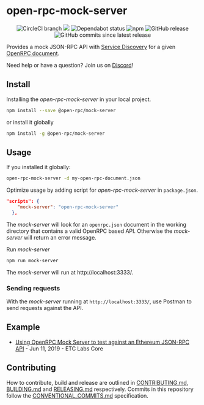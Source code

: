 # open-rpc-mock-server

<center>
  <span>
    <img alt="CircleCI branch" src="https://img.shields.io/circleci/project/github/open-rpc/mock-server/master.svg">
    <img src="https://codecov.io/gh/open-rpc/mock-server/branch/master/graph/badge.svg" />
    <img alt="Dependabot status" src="https://api.dependabot.com/badges/status?host=github&repo=open-rpc/mock-server" />
    <img alt="npm" src="https://img.shields.io/npm/dt/@open-rpc/mock-server.svg" />
    <img alt="GitHub release" src="https://img.shields.io/github/release/open-rpc/mock-server.svg" />
    <img alt="GitHub commits since latest release" src="https://img.shields.io/github/commits-since/open-rpc/mock-server/latest.svg" />
  </span>
</center>

Provides a mock JSON-RPC API with [Service Discovery](https://github.com/open-rpc/spec#service-discovery-method) for a given [OpenRPC document](https://github.com/open-rpc/spec#openrpc-document).

Need help or have a question? Join us on [Discord](https://discord.gg/gREUKuF)!

## Install

Installing the _open-rpc-mock-server_ in your local project.

```bash
npm install --save @open-rpc/mock-server
```

or install it globally

```bash
npm install -g @open-rpc/mock-server
```

## Usage

If you installed it globally:
```bash
open-rpc-mock-server -d my-open-rpc-document.json
```

Optimize usage by adding script for _open-rpc-mock-server_ in `package.json`.

```json
"scripts": {
    "mock-server": "open-rpc-mock-server"
  },
```

The _mock-server_ will look for an `openrpc.json` document in the working directory that contains a valid OpenRPC based API. Otherwise the _mock-server_ will return an error message.

Run _mock-server_

```bash
npm run mock-server
```

The _mock-server_ will run at  http://localhost:3333/.

### Sending requests

With the _mock-server_ running at `http://localhost:3333/`, use Postman to send requests against the API.

## Example 

- [Using OpenRPC Mock Server to test against an Ethereum JSON-RPC API](https://medium.com/etclabscore/using-openrpc-mock-server-to-test-against-an-ethereum-json-rpc-api-50b86b6d02d6) - Jun 11, 2019 - ETC Labs Core

## Contributing

How to contribute, build and release are outlined in [CONTRIBUTING.md](CONTRIBUTING.md), [BUILDING.md](BUILDING.md) and [RELEASING.md](RELEASING.md) respectively. Commits in this repository follow the [CONVENTIONAL_COMMITS.md](CONVENTIONAL_COMMITS.md) specification.

